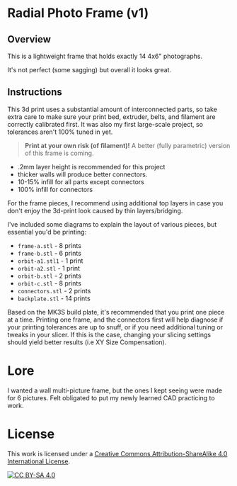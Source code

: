 # Radial Photo Frame (v1)

## Overview

This is a lightweight frame that holds exactly 14 4x6" photographs.

It's not perfect (some sagging) but overall it looks great.

## Instructions

This 3d print uses a substantial amount of interconnected parts, so take extra care to make sure your print bed, extruder, belts,
and filament are correctly calibrated first. It was also my first large-scale project, so tolerances aren't 100% tuned in yet.

> **Print at your own risk (of filament)!** A better (fully parametric) version of this frame is coming.

- .2mm layer height is recommended for this project
- thicker walls will produce better connectors.
- 10-15% infill for all parts except connectors
- 100% infill for connectors

For the frame pieces, I recommend using additional top layers in case you don't enjoy the 3d-print look caused by thin layers/bridging.

I've included some diagrams to explain the layout of various pieces, but essential you'd be printing:

- `frame-a.stl` - 8 prints
- `frame-b.stl` - 6 prints
- `orbit-a1.stl1` - 1 print
- `orbit-a2.stl` - 1 print
- `orbit-b.stl` - 2 prints
- `orbit-c.stl` - 8 prints
- `connectors.stl` - 2 prints
- `backplate.stl` - 14 prints

Based on the MK3S build plate, it's recommended that you print one piece at a time. Printing one frame, and the connectors
first will help diagnose if your printing tolerances are up to snuff, or if you need additional tuning or tweaks in your slicer.
If this is the case, changing your slicing settings should yield better results (i.e XY Size Compensation).

# Lore

I wanted a wall multi-picture frame, but the ones I kept seeing were made for 6 pictures. Felt obligated to put my newly learned CAD
practicing to work.


# License
This work is licensed under a
[Creative Commons Attribution-ShareAlike 4.0 International License][cc-by-sa].

[![CC BY-SA 4.0][cc-by-sa-image]][cc-by-sa]

[cc-by-sa]: http://creativecommons.org/licenses/by-sa/4.0/
[cc-by-sa-image]: https://licensebuttons.net/l/by-sa/4.0/88x31.png
[cc-by-sa-shield]: https://img.shields.io/badge/License-CC%20BY--SA%204.0-lightgrey.svg